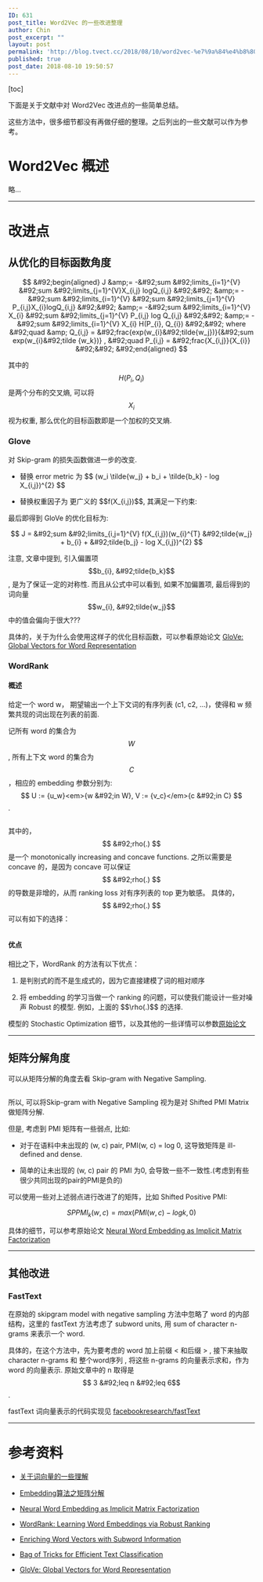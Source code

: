 ```yaml
---
ID: 631
post_title: Word2Vec 的一些改进整理
author: Chin
post_excerpt: ""
layout: post
permalink: 'http://blog.tvect.cc/2018/08/10/word2vec-%e7%9a%84%e4%b8%80%e4%ba%9b%e6%94%b9%e8%bf%9b%e6%95%b4%e7%90%86/'
published: true
post_date: 2018-08-10 19:50:57
---
```

[toc]

下面是关于文献中对 Word2Vec 改进点的一些简单总结。

这些方法中，很多细节都没有再做仔细的整理。之后列出的一些文献可以作为参考。

<!--more-->

<h1>Word2Vec 概述</h1>

略...

<hr />

<h1>改进点</h1>

<h2>从优化的目标函数角度</h2>

$$
&#92;begin{aligned}
J &amp;= -&#92;sum &#92;limits_{i=1}^{V} &#92;sum &#92;limits_{j=1}^{V}X_{i,j} logQ_{i,j} &#92;&#92;
&amp;= -&#92;sum &#92;limits_{i=1}^{V} &#92;sum &#92;limits_{j=1}^{V} P_{i,j}X_{i}logQ_{i,j} &#92;&#92;
&amp;= -&#92;sum &#92;limits_{i=1}^{V} X_{i} &#92;sum &#92;limits_{j=1}^{V} P_{i,j} log Q_{i,j} &#92;&#92;
&amp;= -&#92;sum &#92;limits_{i=1}^{V} X_{i} H(P_{i}, Q_{i}) &#92;&#92;
where &#92;quad &amp; Q_{i,j} = &#92;frac{exp(w_{i}&#92;tilde{w_j})}{&#92;sum exp(w_{i}&#92;tilde {w_k})} , &#92;quad P_{i,j} = &#92;frac{X_{i,j}}{X_{i}} &#92;&#92;
&#92;end{aligned}
$$

其中的 $$ H(P_{i}, Q_{i}) $$ 是两个分布的交叉熵, 可以将 $$ X_{i} $$ 视为权重, 那么优化的目标函数即是一个加权的交叉熵.

<h3>Glove</h3>

对 Skip-gram 的损失函数做进一步的改变.

<ul>
<li>替换 error metric 为 $$ (w_i &#92;tilde{w_j} + b_i + &#92;tilde{b_k} - log X_{i,j})^{2} $$</p></li>
<li><p>替换权重因子为 更广义的 $$f(X_{i,j})$$, 其满足一下约束:</p></li>
</ul>

<p>最后即得到 GloVe 的优化目标为:

$$
J = &#92;sum &#92;limits_{i,j=1}^{V} f(X_{i,j})(w_{i}^{T} &#92;tilde{w_j} + b_{i} + &#92;tilde{b_j} - log X_{i,j})^{2}
$$

注意, 文章中提到, 引入偏置项 $$b_{i}, &#92;tilde{b_k}$$, 是为了保证一定的对称性. 而且从公式中可以看到, 如果不加偏置项, 最后得到的词向量 $$w_{i}, &#92;tilde{w_j}$$ 中的值会偏向于很大???

具体的，关于为什么会使用这样子的优化目标函数，可以参看原始论文 <a href="https://nlp.stanford.edu/pubs/glove.pdf">GloVe: Global Vectors for Word Representation</a>

<h3>WordRank</h3>

<h4>概述</h4>

给定一个 word w， 期望输出一个上下文词的有序列表 (c1, c2, ...)，使得和 w 频繁共现的词出现在列表的前面.

记所有 word 的集合为 $$W$$, 所有上下文 word 的集合为 $$C$$，相应的 embedding 参数分别为: $$ U := {u_w}<em>{w &#92;in W}, V := {v_c}</em>{c &#92;in C} $$.

<img src="http://blog.tvect.cc/wp-content/uploads/2018/08/word-rank.png" alt="" />

其中的，$$ &#92;rho(.) $$ 是一个 monotonically increasing and concave functions.
之所以需要是 concave 的，是因为 concave 可以保证 $$ &#92;rho(.) $$ 的导数是非增的，从而 ranking loss 对有序列表的 top 更为敏感。
具体的，$$ &#92;rho(.) $$ 可以有如下的选择：

<img src="http://blog.tvect.cc/wp-content/uploads/2018/08/word-rank-rho.png" alt="" />

<h4>优点</h4>

相比之下，WordRank 的方法有以下优点：

<ol>
<li>是判别式的而不是生成式的，因为它直接建模了词的相对顺序</p></li>
<li><p>将 embedding 的学习当做一个 ranking 的问题，可以使我们能设计一些对噪声 Robust 的模型. 例如，上面的 $$&#92;rho(.)$$ 的选择.</p></li>
</ol>

<p>模型的 Stochastic Optimization 细节，以及其他的一些详情可以参数<a href="https://arxiv.org/abs/1506.02761">原始论文</a>

<hr />

<h2>矩阵分解角度</h2>

可以从矩阵分解的角度去看 Skip-gram with Negative Sampling.

<img src="http://blog.tvect.cc/wp-content/uploads/2018/08/sgns.png" alt="" />

所以, 可以将Skip-gram with Negative Sampling 视为是对 Shifted PMI Matrix 做矩阵分解.

但是, 考虑到 PMI 矩阵有一些弱点, 比如:

<ul>
<li>对于在语料中未出现的 (w, c) pair, PMI(w, c) = log 0, 这导致矩阵是 ill-defined and dense.</p></li>
<li><p>简单的让未出现的 (w, c) pair 的 PMI 为0, 会导致一些不一致性.(考虑到有些很少共同出现的pair的PMI是负的)</p></li>
</ul>

<p>可以使用一些对上述弱点进行改进了的矩阵，比如 Shifted Positive PMI:

$$ SPPMI_{k}(w, c) = max (PMI(w, c) - log k, 0)$$

具体的细节，可以参考原始论文 <a href="http://papers.nips.cc/paper/5477-neural-word-embedding-as-implicit-matrix-factorization.pdf">Neural Word Embedding as Implicit Matrix Factorization</a>

<hr />

<h2>其他改进</h2>

<h3>FastText</h3>

在原始的 skipgram model with negative sampling 方法中忽略了 word 的内部结构，这里的 fastText 方法考虑了 subword units, 用 sum of character n-grams 来表示一个 word.

具体的，在这个方法中，先为要考虑的 word 加上前缀 &lt; 和后缀 > , 接下来抽取 character n-grams 和 整个word序列 <word>, 将这些 n-grams 的向量表示求和，作为 word 的向量表示. 原始文章中的 n 取得是 $$ 3 &#92;leq n &#92;leq 6$$.

fastText 词向量表示的代码实现见 <a href="https://github.com/facebookresearch/fastText">facebookresearch/fastText</a>

<hr />

<h1>参考资料</h1>

<ul>
<li><p><a href="https://blog.csdn.net/qjf42/article/details/79671230">关于词向量的一些理解</a></p></li>
<li><p><a href="https://blog.csdn.net/daiyongya/article/details/81018307">Embedding算法之矩阵分解</a></p></li>
<li><p><a href="http://papers.nips.cc/paper/5477-neural-word-embedding-as-implicit-matrix-factorization.pdf">Neural Word Embedding as Implicit Matrix Factorization</a></p></li>
<li><p><a href="https://arxiv.org/abs/1506.02761">WordRank: Learning Word Embeddings via Robust Ranking</a></p></li>
<li><p><a href="https://arxiv.org/abs/1607.04606">Enriching Word Vectors with Subword Information</a></p></li>
<li><p><a href="https://arxiv.org/abs/1607.01759">Bag of Tricks for Efficient Text Classification</a></p></li>
<li><p><a href="https://nlp.stanford.edu/pubs/glove.pdf">GloVe: Global Vectors for Word Representation</a></p></li>
</ul>